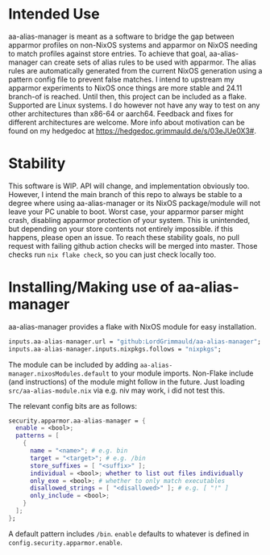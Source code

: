 # Intended Use
aa-alias-manager is meant as a software to bridge the gap between apparmor profiles on non-NixOS systems and apparmor on NixOS needing to match profiles against store entries. To achieve that goal, aa-alias-manager can create sets of alias rules to be used with apparmor. The alias rules are automatically generated from the current NixOS generation using a pattern config file to prevent false matches.
I intend to upstream my apparmor experiments to NixOS once things are more stable and 24.11 branch-of is reached. Until then, this project can be included as a flake.
Supported are Linux systems. I do however not have any way to test on any other architectures than x86-64 or aarch64. Feedback and fixes for different architectures are welcome.
More info about motivation can be found on my hedgedoc at https://hedgedoc.grimmauld.de/s/03eJUe0X3#.

# Stability
This software is WIP. API will change, and implementation obviously too. However, I intend the main branch of this repo to always be stable to a degree where using aa-alias-manager or its NixOS package/module will not leave your PC unable to boot. Worst case, your apparmor parser might crash, disabling apparmor protection of your system. This is unintended, but depending on your store contents not entirely impossible. if this happens, please open an issue.
To reach these stability goals, no pull request with failing github action checks will be merged into master. Those checks run `nix flake check`, so you can just check locally too.

# Installing/Making use of aa-alias-manager
aa-alias-manager provides a flake with NixOS module for easy installation.

```nix
inputs.aa-alias-manager.url = "github:LordGrimmauld/aa-alias-manager";
inputs.aa-alias-manager.inputs.nixpkgs.follows = "nixpkgs";
```

The module can be included by adding `aa-alias-manager.nixosModules.default` to your module imports. Non-Flake include (and instructions) of the module might follow in the future. Just loading `src/aa-alias-module.nix` via e.g. niv may work, i did not test this.

The relevant config bits are as follows:
```nix
security.apparmor.aa-alias-manager = {
  enable = <bool>;
  patterns = [
    {
      name = "<name>"; # e.g. bin
      target = "<target>"; # e.g. /bin
      store_suffixes = [ "<suffix>" ];
      individual = <bool>; whether to list out files individually
      only_exe = <bool>; # whether to only match executables
      disallowed_strings = [ "<disallowed>" ]; # e.g. [ "!" ]
      only_include = <bool>;
    }
  ];
};
```

A default pattern includes `/bin`. `enable` defaults to whatever is defined in `config.security.apparmor.enable`.
